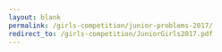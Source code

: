 ```yaml
---
layout: blank
permalink: /girls-competition/junior-problems-2017/
redirect_to: /girls-competition/JuniorGirls2017.pdf
---
```

